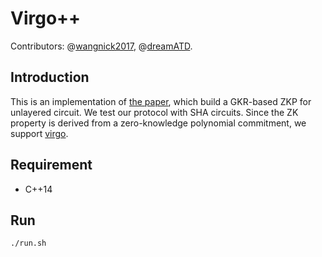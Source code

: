 # Virgo++

Contributors: @[wangnick2017](https://github.com/wangnick2017), @[dreamATD](https://github.com/dreamATD).

## Introduction
This is an implementation of [the paper](https://eprint.iacr.org/2020/1247), which build a GKR-based ZKP for unlayered circuit. We test our protocol with SHA circuits. Since the ZK property is derived from a zero-knowledge polynomial commitment, we support [virgo](https://eprint.iacr.org/2019/1482).

## Requirement
- C++14

## Run
``` bash
./run.sh
```

